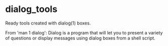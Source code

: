 # dialog_tools
Ready tools created with dialog(1) boxes.

From 'man 1 dialog': 
Dialog  is  a  program that will let you to present a variety of questions or display messages using dialog boxes from a shell script.
